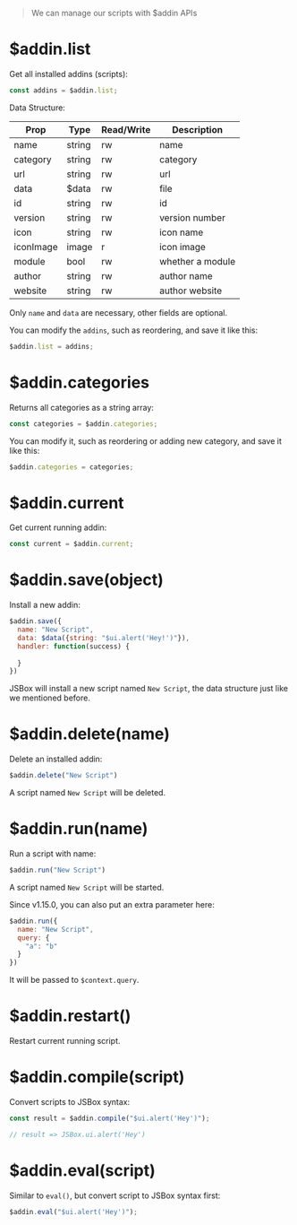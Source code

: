 > We can manage our scripts with $addin APIs

# $addin.list

Get all installed addins (scripts):

```js
const addins = $addin.list;
```

Data Structure:

Prop | Type | Read/Write | Description
---|---|---|---
name | string | rw | name
category | string | rw | category
url | string | rw | url
data | $data | rw | file
id | string | rw | id
version | string | rw | version number
icon | string | rw | icon name
iconImage | image | r | icon image
module | bool | rw | whether a module
author | string | rw | author name
website | string | rw | author website

Only `name` and `data` are necessary, other fields are optional.

You can modify the `addins`, such as reordering, and save it like this:

```js
$addin.list = addins;
```

# $addin.categories

Returns all categories as a string array:

```js
const categories = $addin.categories;
```

You can modify it, such as reordering or adding new category, and save it like this:

```js
$addin.categories = categories;
```

# $addin.current

Get current running addin:

```js
const current = $addin.current;
```

# $addin.save(object)

Install a new addin:

```js
$addin.save({
  name: "New Script",
  data: $data({string: "$ui.alert('Hey!')"}),
  handler: function(success) {
    
  }
})
```

JSBox will install a new script named `New Script`, the data structure just like we mentioned before.

# $addin.delete(name)

Delete an installed addin:

```js
$addin.delete("New Script")
```

A script named `New Script` will be deleted.

# $addin.run(name)

Run a script with name:

```js
$addin.run("New Script")
```

A script named `New Script` will be started.

Since v1.15.0, you can also put an extra parameter here:

```js
$addin.run({
  name: "New Script",
  query: {
    "a": "b"
  }
})
```

It will be passed to `$context.query`.

# $addin.restart()

Restart current running script.

# $addin.compile(script)

Convert scripts to JSBox syntax:

```js
const result = $addin.compile("$ui.alert('Hey')");

// result => JSBox.ui.alert('Hey')
```

# $addin.eval(script)

Similar to `eval()`, but convert script to JSBox syntax first:

```js
$addin.eval("$ui.alert('Hey')");
```